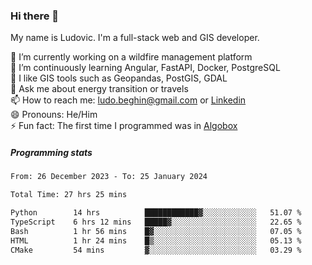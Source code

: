 ### Hi there 👋

My name is Ludovic. I'm a full-stack web and GIS developer.

 🔭 I’m currently working on a wildfire management platform<br/>
 🌱 I’m continuously learning Angular, FastAPI, Docker, PostgreSQL<br/>
 👯 I like GIS tools such as Geopandas, PostGIS, GDAL<br/>
 💬 Ask me about energy transition or travels<br/>
 📫 How to reach me: ludo.beghin@gmail.com or [Linkedin](https://www.linkedin.com/in/ludovic-beghin/)<br/>
 😄 Pronouns: He/Him<br/>
 ⚡ Fun fact: The first time I programmed was in [Algobox](https://fr.wikipedia.org/wiki/Algobox)<br/>

##### Programming stats
<!--START_SECTION:waka-->

```txt
From: 26 December 2023 - To: 25 January 2024

Total Time: 27 hrs 25 mins

Python        14 hrs          ████████████▓░░░░░░░░░░░░   51.07 %
TypeScript    6 hrs 12 mins   █████▓░░░░░░░░░░░░░░░░░░░   22.65 %
Bash          1 hr 56 mins    █▓░░░░░░░░░░░░░░░░░░░░░░░   07.05 %
HTML          1 hr 24 mins    █▒░░░░░░░░░░░░░░░░░░░░░░░   05.13 %
CMake         54 mins         ▓░░░░░░░░░░░░░░░░░░░░░░░░   03.29 %
```

<!--END_SECTION:waka-->
